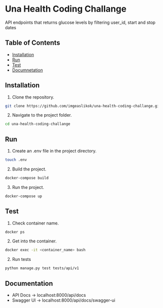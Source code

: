 # Una Health Coding Challange

API endpoints that returns glucose levels by filtering user_id, start and stop dates


## Table of Contents

- [Installation](#installation)
- [Run](#run)
- [Test](#test)
- [Documnetation](#documentation)


## Installation

1. Clone the repository.

```bash
git clone https://github.com/imgeaslikok/una-health-coding-challange.git
```

2. Navigate to the project folder.

```bash
cd una-health-coding-challange
```


## Run

1. Create an .env file in the project directory.

```bash
touch .env
```


2. Build the project.

```bash
docker-compose build
```

3. Run the project.

```bash
docker-compose up
```


## Test

1. Check container name.

```bash
docker ps
```

2. Get into the container.

```bash
docker exec -it <container_name> bash
```

2. Run tests
```bash
python manage.py test tests/api/v1
```


## Documentation

- API Docs ->   localhost:8000/api/docs
- Swagger UI -> localhost:8000/api/docs/swagger-ui
